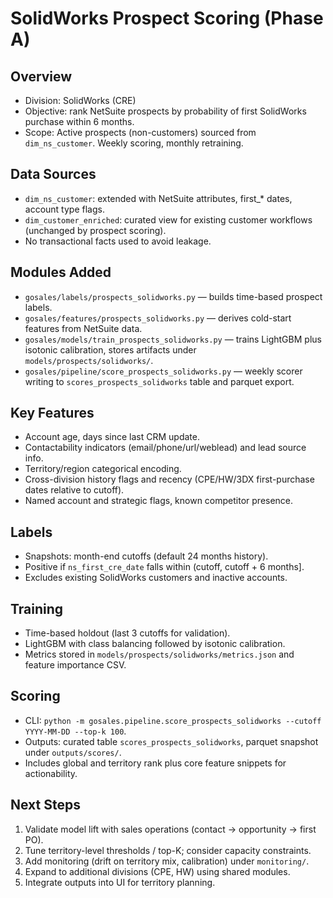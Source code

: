 # SolidWorks Prospect Scoring (Phase A)

## Overview
- Division: SolidWorks (CRE)
- Objective: rank NetSuite prospects by probability of first SolidWorks purchase within 6 months.
- Scope: Active prospects (non-customers) sourced from `dim_ns_customer`. Weekly scoring, monthly retraining.

## Data Sources
- `dim_ns_customer`: extended with NetSuite attributes, first_* dates, account type flags.
- `dim_customer_enriched`: curated view for existing customer workflows (unchanged by prospect scoring).
- No transactional facts used to avoid leakage.

## Modules Added
- `gosales/labels/prospects_solidworks.py` — builds time-based prospect labels.
- `gosales/features/prospects_solidworks.py` — derives cold-start features from NetSuite data.
- `gosales/models/train_prospects_solidworks.py` — trains LightGBM plus isotonic calibration, stores artifacts under `models/prospects/solidworks/`.
- `gosales/pipeline/score_prospects_solidworks.py` — weekly scorer writing to `scores_prospects_solidworks` table and parquet export.

## Key Features
- Account age, days since last CRM update.
- Contactability indicators (email/phone/url/weblead) and lead source info.
- Territory/region categorical encoding.
- Cross-division history flags and recency (CPE/HW/3DX first-purchase dates relative to cutoff).
- Named account and strategic flags, known competitor presence.

## Labels
- Snapshots: month-end cutoffs (default 24 months history).
- Positive if `ns_first_cre_date` falls within (cutoff, cutoff + 6 months].
- Excludes existing SolidWorks customers and inactive accounts.

## Training
- Time-based holdout (last 3 cutoffs for validation).
- LightGBM with class balancing followed by isotonic calibration.
- Metrics stored in `models/prospects/solidworks/metrics.json` and feature importance CSV.

## Scoring
- CLI: `python -m gosales.pipeline.score_prospects_solidworks --cutoff YYYY-MM-DD --top-k 100`.
- Outputs: curated table `scores_prospects_solidworks`, parquet snapshot under `outputs/scores/`.
- Includes global and territory rank plus core feature snippets for actionability.

## Next Steps
1. Validate model lift with sales operations (contact -> opportunity -> first PO).
2. Tune territory-level thresholds / top-K; consider capacity constraints.
3. Add monitoring (drift on territory mix, calibration) under `monitoring/`.
4. Expand to additional divisions (CPE, HW) using shared modules.
5. Integrate outputs into UI for territory planning.
